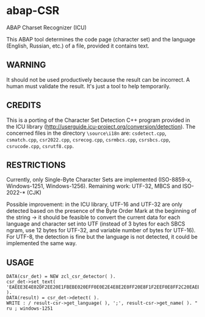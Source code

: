 # abap-CSR
ABAP Charset Recognizer (ICU)

This ABAP tool determines the code page (character set) and the language (English, Russian, etc.) of a file, provided it contains text.

## WARNING

It should not be used productively because the result can be incorrect. A human must validate the result. It's just a tool to help temporarily.

## CREDITS

This is a porting of the Character Set Detection C++ program provided in the ICU library (http://userguide.icu-project.org/conversion/detection). The concerned files in the directory `\source\i18n` are: `csdetect.cpp`, `csmatch.cpp`, `csr2022.cpp`, `csrecog.cpp`, `csrmbcs.cpp`, `csrsbcs.cpp`, `csrucode.cpp`, `csrutf8.cpp`.

## RESTRICTIONS

Currently, only Single-Byte Character Sets are implemented (ISO-8859-x, Windows-1251, Windows-1256). Remaining work: UTF-32, MBCS and ISO-2022-* (CJK)

Possible improvement: in the ICU library, UTF-16 and UTF-32 are only detected based on the presence of the Byte Order Mark at the beginning of the string -> it should be feasible to convert the current data for each language and character set into UTF (instead of 3 bytes for each SBCS ngram, use 12 bytes for UTF-32, and variable number of bytes for UTF-16). For UTF-8, the detection is fine but the language is not detected, it could be implemented the same way.

## USAGE 

    DATA(csr_det) = NEW zcl_csr_detector( ).
    csr_det->set_text( 'EAEEE3E4E02DF2EE20E1FBEBE020EFF0E0E2E4E8E2E0FF20E8F1F2EEF0E8FF2C20EAEEF2EEF0F3FE20EBFEE4E820EDE520E7EDE0EBE8' ).
    DATA(result) = csr_det->detect( ).
    WRITE : / result-csr->get_language( ), ';', result-csr->get_name( ). " ru ; windows-1251
